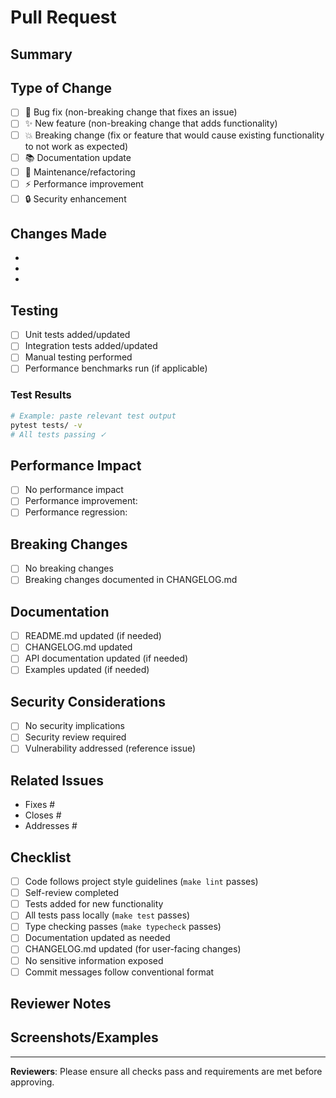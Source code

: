 # Pull Request

## Summary
<!-- Provide a brief description of what this PR does and why -->

## Type of Change
<!-- Mark the relevant option with an 'x' -->
- [ ] 🐛 Bug fix (non-breaking change that fixes an issue)
- [ ] ✨ New feature (non-breaking change that adds functionality)
- [ ] 💥 Breaking change (fix or feature that would cause existing functionality to not work as expected)
- [ ] 📚 Documentation update
- [ ] 🔧 Maintenance/refactoring
- [ ] ⚡ Performance improvement
- [ ] 🔒 Security enhancement

## Changes Made
<!-- Describe the changes in detail -->
- 
- 
- 

## Testing
<!-- Describe how you tested your changes -->
- [ ] Unit tests added/updated
- [ ] Integration tests added/updated
- [ ] Manual testing performed
- [ ] Performance benchmarks run (if applicable)

### Test Results
```bash
# Example: paste relevant test output
pytest tests/ -v
# All tests passing ✓
```

## Performance Impact
<!-- If applicable, describe performance implications -->
- [ ] No performance impact
- [ ] Performance improvement: <!-- describe improvement -->
- [ ] Performance regression: <!-- justify why acceptable -->

## Breaking Changes
<!-- If this introduces breaking changes, describe them -->
- [ ] No breaking changes
- [ ] Breaking changes documented in CHANGELOG.md

## Documentation
- [ ] README.md updated (if needed)
- [ ] CHANGELOG.md updated
- [ ] API documentation updated (if needed)
- [ ] Examples updated (if needed)

## Security Considerations
<!-- Address any security implications -->
- [ ] No security implications
- [ ] Security review required
- [ ] Vulnerability addressed (reference issue)

## Related Issues
<!-- Link to related issues using keywords like "fixes", "closes", "addresses" -->
- Fixes #
- Closes #
- Addresses #

## Checklist
<!-- Ensure all items are checked before requesting review -->
- [ ] Code follows project style guidelines (`make lint` passes)
- [ ] Self-review completed
- [ ] Tests added for new functionality
- [ ] All tests pass locally (`make test` passes)
- [ ] Type checking passes (`make typecheck` passes)
- [ ] Documentation updated as needed
- [ ] CHANGELOG.md updated (for user-facing changes)
- [ ] No sensitive information exposed
- [ ] Commit messages follow conventional format

## Reviewer Notes
<!-- Any specific areas you'd like reviewers to focus on -->

## Screenshots/Examples
<!-- If applicable, add screenshots or code examples -->

---

**Reviewers**: Please ensure all checks pass and requirements are met before approving.